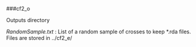 ###cf2_o 

Outputs directory

*RandomSample.txt* : 
	List of a random sample of crosses to keep *.rda files.  Files are stored in ../cf2_e/
